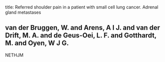 title: Referred shoulder pain in a patient with small cell lung cancer. Adrenal gland metastases

## van der Bruggen, W. and Arens, A I J. and van der Drift, M. A. and de Geus-Oei, L. F. and Gotthardt, M. and Oyen, W J G.
NETHJM

